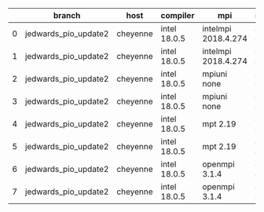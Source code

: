 |    | branch               | host     | compiler     | mpi                 | netcdf      | o_g   | os    | build   |   u_pass |   u_fail |   s_pass |   s_fail |   e_pass |   e_fail |   nuopc_pass |   nuopc_fail | artifacts_hash                                                                                                                                                              | modified                   |
|----|----------------------|----------|--------------|---------------------|-------------|-------|-------|---------|----------|----------|----------|----------|----------|----------|--------------|--------------|-----------------------------------------------------------------------------------------------------------------------------------------------------------------------------|----------------------------|
|  0 | jedwards_pio_update2 | cheyenne | intel 18.0.5 | intelmpi 2018.4.274 | 4.6.3 4.4.4 | O     | Linux | pass    |    13647 |        0 |       49 |        0 |       80 |        0 |           50 |            0 | [artifacts](https://github.com/esmf-org/esmf-test-artifacts/tree/d5fad90630f60f2cf74ea6aa75348d1a9f74b447/jedwards_pio_update2/cheyenne/intel/18.0.5/O/intelmpi/2018.4.274) | 2022-03-12 17:09:58.411446 |
|  1 | jedwards_pio_update2 | cheyenne | intel 18.0.5 | intelmpi 2018.4.274 | 4.6.3 4.4.4 | g     | Linux | pass    |    13647 |        0 |       49 |        0 |       80 |        0 |           50 |            0 | [artifacts](https://github.com/esmf-org/esmf-test-artifacts/tree/2693ed0a22417e3bdf3c4d12846b6bb084fe0ac1/jedwards_pio_update2/cheyenne/intel/18.0.5/g/intelmpi/2018.4.274) | 2022-03-12 17:09:58.411405 |
|  2 | jedwards_pio_update2 | cheyenne | intel 18.0.5 | mpiuni none         | 4.8.1 4.5.3 | O     | Linux | pass    |    12121 |        0 |        8 |        0 |       43 |        0 |            0 |           50 | [artifacts](https://github.com/esmf-org/esmf-test-artifacts/tree/557eec6c6030dc0d403b4b5365751544cc7edf67/jedwards_pio_update2/cheyenne/intel/18.0.5/O/mpiuni/none)         | 2022-03-12 17:09:58.411389 |
|  3 | jedwards_pio_update2 | cheyenne | intel 18.0.5 | mpiuni none         | 4.8.1 4.5.3 | g     | Linux | pass    |    12121 |        0 |        8 |        0 |       43 |        0 |            0 |           50 | [artifacts](https://github.com/esmf-org/esmf-test-artifacts/tree/8359486b02c1bd45f66e4548c62acfd16eca278b/jedwards_pio_update2/cheyenne/intel/18.0.5/g/mpiuni/none)         | 2022-03-12 17:09:58.411353 |
|  4 | jedwards_pio_update2 | cheyenne | intel 18.0.5 | mpt 2.19            | 4.6.3 4.4.4 | O     | Linux | pass    |    13647 |        0 |       49 |        0 |       80 |        0 |            0 |           50 | [artifacts](https://github.com/esmf-org/esmf-test-artifacts/tree/9a271a153d2f4624a5503106f60b38a48682cc7e/jedwards_pio_update2/cheyenne/intel/18.0.5/O/mpt/2.19)            | 2022-03-12 17:09:58.411374 |
|  5 | jedwards_pio_update2 | cheyenne | intel 18.0.5 | mpt 2.19            | 4.6.3 4.4.4 | g     | Linux | pass    |    13647 |        0 |       49 |        0 |       80 |        0 |            0 |           50 | [artifacts](https://github.com/esmf-org/esmf-test-artifacts/tree/e6c070db3f340bd0258a6f7407ce9be2786e3f45/jedwards_pio_update2/cheyenne/intel/18.0.5/g/mpt/2.19)            | 2022-03-12 17:09:58.411433 |
|  6 | jedwards_pio_update2 | cheyenne | intel 18.0.5 | openmpi 3.1.4       | 4.6.3 4.4.4 | O     | Linux | pass    |    13647 |        0 |       49 |        0 |       80 |        0 |           50 |            0 | [artifacts](https://github.com/esmf-org/esmf-test-artifacts/tree/963daedf6a6531b1ceea51852bb76343a4403c6a/jedwards_pio_update2/cheyenne/intel/18.0.5/O/openmpi/3.1.4)       | 2022-03-12 17:09:58.411272 |
|  7 | jedwards_pio_update2 | cheyenne | intel 18.0.5 | openmpi 3.1.4       | 4.6.3 4.4.4 | g     | Linux | pass    |    13647 |        0 |       49 |        0 |       80 |        0 |           50 |            0 | [artifacts](https://github.com/esmf-org/esmf-test-artifacts/tree/457106cec7fab40fe2744d68369f41067b0336a6/jedwards_pio_update2/cheyenne/intel/18.0.5/g/openmpi/3.1.4)       | 2022-03-12 17:09:58.411418 |